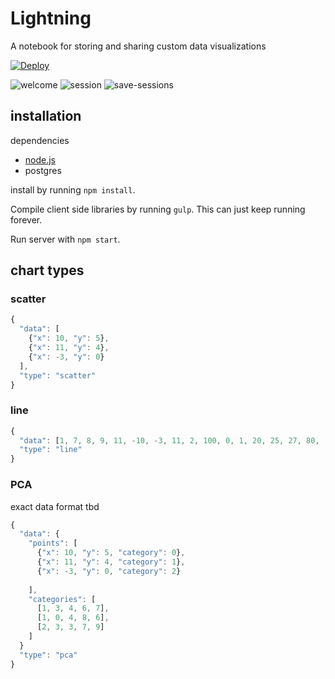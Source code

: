 # Lightning

A notebook for storing and sharing custom data visualizations

[![Deploy](https://www.herokucdn.com/deploy/button.png)](https://heroku.com/deploy)


![welcome](http://i.gif.fm/V1bPl.png)
![session](http://i.gif.fm/KvPpI.png)
![save-sessions](http://i.gif.fm/bBP8H.png)


## installation

dependencies

* [node.js](http://nodejs.org/)
* postgres


install by running `npm install`. 

Compile client side libraries by running `gulp`. This can just keep running forever.

Run server with `npm start`.


## chart types

### scatter

```javascript
{
  "data": [
    {"x": 10, "y": 5},
    {"x": 11, "y": 4},
    {"x": -3, "y": 0}
  ],
  "type": "scatter"
}
```

### line

```javascript
{
  "data": [1, 7, 8, 9, 11, -10, -3, 11, 2, 100, 0, 1, 20, 25, 27, 80, -10, 20, 30, 40, 30, 43, 50],
  "type": "line"
}
```

### PCA

exact data format tbd
```javascript
{
  "data": {
    "points": [
      {"x": 10, "y": 5, "category": 0}, 
      {"x": 11, "y": 4, "category": 1},
      {"x": -3, "y": 0, "category": 2}
      
    ],
    "categories": [
      [1, 3, 4, 6, 7],
      [1, 0, 4, 8, 6],
      [2, 3, 3, 7, 9]
    ]
  }
  "type": "pca"
}
```
